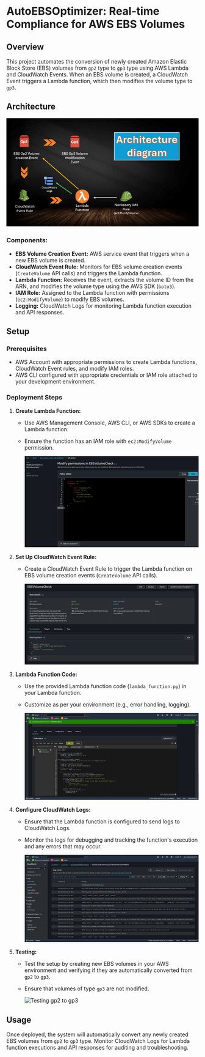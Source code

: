 # AutoEBSOptimizer: Real-time Compliance for AWS EBS Volumes

## Overview

This project automates the conversion of newly created Amazon Elastic Block Store (EBS) volumes from `gp2` type to `gp3` type using AWS Lambda and CloudWatch Events. When an EBS volume is created, a CloudWatch Event triggers a Lambda function, which then modifies the volume type to `gp3`.

## Architecture

![Project Architecture](Assets/ebs.gif)

### Components:

- **EBS Volume Creation Event:** AWS service event that triggers when a new EBS volume is created.
- **CloudWatch Event Rule:** Monitors for EBS volume creation events (`CreateVolume` API calls) and triggers the Lambda function.
- **Lambda Function:** Receives the event, extracts the volume ID from the ARN, and modifies the volume type using the AWS SDK (`boto3`).
- **IAM Role:** Assigned to the Lambda function with permissions (`ec2:ModifyVolume`) to modify EBS volumes.
- **Logging:** CloudWatch Logs for monitoring Lambda function execution and API responses.

## Setup

### Prerequisites

- AWS Account with appropriate permissions to create Lambda functions, CloudWatch Event rules, and modify IAM roles.
- AWS CLI configured with appropriate credentials or IAM role attached to your development environment.

### Deployment Steps

1. **Create Lambda Function:**
   - Use AWS Management Console, AWS CLI, or AWS SDKs to create a Lambda function.
   - Ensure the function has an IAM role with `ec2:ModifyVolume` permission.
  
     ![IAM role](Assets/iam-role.png)

2. **Set Up CloudWatch Event Rule:**
   - Create a CloudWatch Event Rule to trigger the Lambda function on EBS volume creation events (`CreateVolume` API calls).
  
     ![CloudWatch Event Rule](Assets/cloudwatch-rule.png)

3. **Lambda Function Code:**
   - Use the provided Lambda function code (`lambda_function.py`) in your Lambda function.
   - Customize as per your environment (e.g., error handling, logging).
  
     
     ![Lambda Function](Assets/lamda-func.png)

4. **Configure CloudWatch Logs:**
   - Ensure that the Lambda function is configured to send logs to CloudWatch Logs.
   - Monitor the logs for debugging and tracking the function's execution and any errors that may occur.
  
     ![CloudWatch Logs](Assets/cloudwatch-logs.png)

5. **Testing:**
   - Test the setup by creating new EBS volumes in your AWS environment and verifying if they are automatically converted from `gp2` to `gp3`.
   - Ensure that volumes of type `gp3` are not modified.

     
     ![Testing gp2 to gp3](Assets/gp2togp3.gif)

## Usage

Once deployed, the system will automatically convert any newly created EBS volumes from `gp2` to `gp3` type. Monitor CloudWatch Logs for Lambda function executions and API responses for auditing and troubleshooting.

